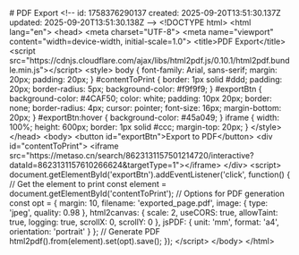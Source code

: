 #   P D F   E x p o r t 
 
 < ! - -   
 i d :   1 7 5 8 3 7 6 2 9 0 1 3 7 
 c r e a t e d :   2 0 2 5 - 0 9 - 2 0 T 1 3 : 5 1 : 3 0 . 1 3 7 Z 
 u p d a t e d :   2 0 2 5 - 0 9 - 2 0 T 1 3 : 5 1 : 3 0 . 1 3 8 Z 
 - - > 
 
 < ! D O C T Y P E   h t m l > 
 < h t m l   l a n g = " e n " > 
 < h e a d > 
         < m e t a   c h a r s e t = " U T F - 8 " > 
         < m e t a   n a m e = " v i e w p o r t "   c o n t e n t = " w i d t h = d e v i c e - w i d t h ,   i n i t i a l - s c a l e = 1 . 0 " > 
         < t i t l e > P D F   E x p o r t < / t i t l e > 
         < s c r i p t   s r c = " h t t p s : / / c d n j s . c l o u d f l a r e . c o m / a j a x / l i b s / h t m l 2 p d f . j s / 0 . 1 0 . 1 / h t m l 2 p d f . b u n d l e . m i n . j s " > < / s c r i p t > 
         < s t y l e > 
                 b o d y   { 
                         f o n t - f a m i l y :   A r i a l ,   s a n s - s e r i f ; 
                         m a r g i n :   2 0 p x ; 
                         p a d d i n g :   2 0 p x ; 
                 } 
                 # c o n t e n t T o P r i n t   { 
                         b o r d e r :   1 p x   s o l i d   # d d d ; 
                         p a d d i n g :   2 0 p x ; 
                         b o r d e r - r a d i u s :   5 p x ; 
                         b a c k g r o u n d - c o l o r :   # f 9 f 9 f 9 ; 
                 } 
                 # e x p o r t B t n   { 
                         b a c k g r o u n d - c o l o r :   # 4 C A F 5 0 ; 
                         c o l o r :   w h i t e ; 
                         p a d d i n g :   1 0 p x   2 0 p x ; 
                         b o r d e r :   n o n e ; 
                         b o r d e r - r a d i u s :   4 p x ; 
                         c u r s o r :   p o i n t e r ; 
                         f o n t - s i z e :   1 6 p x ; 
                         m a r g i n - b o t t o m :   2 0 p x ; 
                 } 
                 # e x p o r t B t n : h o v e r   { 
                         b a c k g r o u n d - c o l o r :   # 4 5 a 0 4 9 ; 
                 } 
                 i f r a m e   { 
                         w i d t h :   1 0 0 % ; 
                         h e i g h t :   6 0 0 p x ; 
                         b o r d e r :   1 p x   s o l i d   # c c c ; 
                         m a r g i n - t o p :   2 0 p x ; 
                 } 
         < / s t y l e > 
 < / h e a d > 
 < b o d y > 
         < b u t t o n   i d = " e x p o r t B t n " > E x p o r t   t o   P D F < / b u t t o n > 
         < d i v   i d = " c o n t e n t T o P r i n t " > 
                 < i f r a m e   s r c = " h t t p s : / / m e t a s o . c n / s e a r c h / 8 6 2 3 1 3 1 1 5 7 5 0 1 2 1 4 7 2 0 / i n t e r a c t i v e ? d a t a I d = 8 6 2 3 1 3 1 1 5 7 6 1 0 2 6 6 6 2 4 & t a r g e t T y p e = 1 " > < / i f r a m e > 
         < / d i v > 
 
         < s c r i p t > 
                 d o c u m e n t . g e t E l e m e n t B y I d ( ' e x p o r t B t n ' ) . a d d E v e n t L i s t e n e r ( ' c l i c k ' ,   f u n c t i o n ( )   { 
                         / /   G e t   t h e   e l e m e n t   t o   p r i n t 
                         c o n s t   e l e m e n t   =   d o c u m e n t . g e t E l e m e n t B y I d ( ' c o n t e n t T o P r i n t ' ) ; 
                         
                         / /   O p t i o n s   f o r   P D F   g e n e r a t i o n 
                         c o n s t   o p t   =   { 
                                 m a r g i n :   1 0 , 
                                 f i l e n a m e :   ' e x p o r t e d _ p a g e . p d f ' , 
                                 i m a g e :   {   t y p e :   ' j p e g ' ,   q u a l i t y :   0 . 9 8   } , 
                                 h t m l 2 c a n v a s :   {   
                                         s c a l e :   2 , 
                                         u s e C O R S :   t r u e , 
                                         a l l o w T a i n t :   t r u e , 
                                         l o g g i n g :   t r u e , 
                                         s c r o l l X :   0 , 
                                         s c r o l l Y :   0 
                                 } , 
                                 j s P D F :   {   u n i t :   ' m m ' ,   f o r m a t :   ' a 4 ' ,   o r i e n t a t i o n :   ' p o r t r a i t '   } 
                         } ; 
 
                         / /   G e n e r a t e   P D F 
                         h t m l 2 p d f ( ) . f r o m ( e l e m e n t ) . s e t ( o p t ) . s a v e ( ) ; 
                 } ) ; 
         < / s c r i p t > 
 < / b o d y > 
 < / h t m l > 